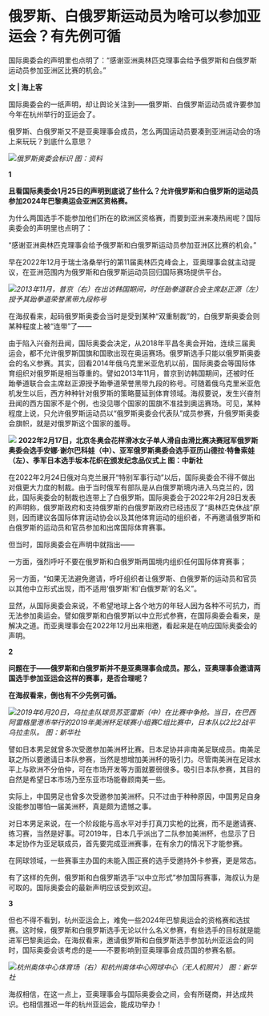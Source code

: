 # 俄罗斯、白俄罗斯运动员为啥可以参加亚运会？有先例可循

国际奥委会的声明里也点明了：“感谢亚洲奥林匹克理事会给予俄罗斯和白俄罗斯运动员参加亚洲区比赛的机会。”

**文 | 海上客**

国际奥委会的一纸声明，却让舆论关注到——俄罗斯、白俄罗斯运动员或许要参加今年在杭州举行的亚运会了。

俄罗斯、白俄罗斯又不是亚奥理事会成员，怎么两国运动员要凑到亚洲运动会的场上来玩玩？到底什么意思？

![](https://inews.gtimg.com/newsapp_bt/0/15631956096/1000)_俄罗斯奥委会标识 图：资料_

**1**

**且看国际奥委会1月25日的声明到底说了些什么？允许俄罗斯和白俄罗斯的运动员参加2024年巴黎奥运会亚洲区资格赛。**

为什么两国选手不能参加他们所在的欧洲区资格赛，而要到亚洲来凑热闹呢？国际奥委会的声明里也点明了：

“感谢亚洲奥林匹克理事会给予俄罗斯和白俄罗斯运动员参加亚洲区比赛的机会。”

早在2022年12月于瑞士洛桑举行的第11届奥林匹克峰会上，亚奥理事会就主动提议，在亚洲范围内为俄罗斯和白俄罗斯运动员回归国际赛场提供平台。

![](https://inews.gtimg.com/newsapp_bt/0/15631956089/1000)_2013年11月，普京（右）在出访韩国期间，时任跆拳道联合会主席赵正源（左）授予其跆拳道荣誉黑带九段称号_

在海叔看来，起码俄罗斯奥委会当时是受到某种“双重制裁”的，白俄罗斯奥委会则某种程度上被“连带”了——

由于陷入兴奋剂丑闻，国际奥委会决定，从2018年平昌冬奥会开始，连续三届奥运会，都不允许俄罗斯国旗和国歌出现在奥运赛场。俄罗斯选手只能以俄罗斯奥委会的名义参赛。其实，回看2014年俄乌克里米亚危机以前，国际奥委会等国际体育组织对俄罗斯是相当尊重的。譬如2013年11月，普京到访韩国期间，还被时任跆拳道联合会主席赵正源授予跆拳道荣誉黑带九段的称号。可随着俄乌克里米亚危机发生以后，西方种种针对俄罗斯的策略蔓延到体育领域。海叔要说，发生兴奋剂丑闻的西方国家不是个例，也没见哪个国家的国旗不准挂到奥运赛场。可见，某种程度上说，只允许俄罗斯运动员以“俄罗斯奥委会代表队”成员参赛，升俄罗斯奥委会旗帜，就是对俄罗斯这个国家的羞辱。

![](https://inews.gtimg.com/newsapp_bt/0/15631956091/1000)
**2022年2月17日，北京冬奥会花样滑冰女子单人滑自由滑比赛决赛冠军俄罗斯奥委会选手安娜·谢尔巴科娃（中）、亚军俄罗斯奥委会选手亚历山德拉·特鲁索娃（左）、季军日本选手坂本花织在颁发纪念品仪式上
图：中新社**

在2022年2月24日俄对乌克兰展开“特别军事行动”以后，国际奥委会不得不做出对俄更大力度的制裁。由于当时俄军有部队是从白俄罗斯境内进入乌克兰的，因此，国际奥委会的制裁也连带上了白俄罗斯。国际奥委会于2022年2月28日发表的声明称，俄罗斯政府和支持俄罗斯的白俄罗斯政府已经违反了“奥林匹克休战”原则，因而建议各国际体育运动协会以及其他体育运动的组织者，不再邀请俄罗斯和白俄罗斯的运动员和官员参加和出席国际体育赛事。

但当时，国际奥委会在声明中就指出——

一方面，强烈呼吁不要在俄罗斯和白俄罗斯两国境内组织任何国际体育赛事；

另一方面，“如果无法避免邀请，呼吁组织者让俄罗斯、白俄罗斯的运动员和官员以其他中立形式出现，而不适用‘俄罗斯’和‘白俄罗斯’的名义”。

显然，从国际奥委会来说，不希望地球上各个地方的年轻人因为各种不可抗力，而无法参加奥运会。譬如俄罗斯和白俄罗斯以中立形式参赛，在国际奥委会看来，是解决之道。而亚奥理事会在2022年12月出来相邀，看起来是在响应国际奥委会的声明。

**2**

**问题在于——俄罗斯和白俄罗斯并不是亚奥理事会成员。那么，亚奥理事会邀请两国选手参加亚运会这样的赛事，是否合理呢？**

**在海叔看来，倒也有不少先例可循。**

![](https://inews.gtimg.com/newsapp_bt/0/15631956088/1000)_2019年6月20日，乌拉圭队球员苏亚雷斯（中）在比赛中争抢。当日，在巴西阿雷格里港市举行的2019年美洲杯足球赛小组赛C组比赛中，日本队以2比2战平乌拉圭队。
图：新华社_

譬如日本男足就曾多次受邀参加美洲杯比赛。日本足协并非南美足联成员。南美足联之所以要邀请日本队参赛，当然是想增加美洲杯的吸引力。尽管南美洲在足球水平上与欧洲不分伯仲，可在市场开发等方面就要弱很多。吸引日本队参赛，其目的自然是希望日本市场乃至东亚市场能眷顾南美一些。

实际上，中国男足也曾多次受邀参加美洲杯。只不过由于种种原因，中国男足自身没能参加哪怕一届美洲杯，真是颇为遗憾之事。

对日本男足来说，在一个阶段能与高水平对手打真刀实枪的比赛，而不是邀请赛、练习赛，当然是好事。可2019年，日本几乎派出了二队参加美洲杯，也显示了日本足协作为亚足联成员，首先要完成亚洲赛事，在有余力的情况下才能参赛。

在网球领域，一些赛事主办国的未能入围正赛的选手受邀持外卡参赛，更是常态。

有了这样的先例，俄罗斯和白俄罗斯选手“以中立形式”参加国际赛事，海叔认为是可取的。国际奥委会的最新声明应该受到欢迎。

**3**

但也不得不看到，杭州亚运会上，难免一些2024年巴黎奥运会的资格赛和选拔赛。这时候，俄罗斯和白俄罗斯选手无论以什么名义参赛，有些选手的目标就是能进军巴黎奥运会。在海叔看来，邀请俄罗斯和白俄罗斯选手参加杭州亚运会的同时，国际奥委会该考虑的是——不要影响到亚奥理事会成员国的参赛名额。

![](https://inews.gtimg.com/newsapp_bt/0/15631956090/1000)_杭州奥体中心体育场（右）和杭州奥体中心网球中心（无人机照片）
图：新华社_

海叔相信，在这一点上，亚奥理事会与国际奥委会之间，会有所磋商，并达成共识。也相信推迟一年的杭州亚运会，能成功举办！

